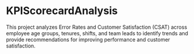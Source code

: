 # KPIScorecardAnalysis
This project analyzes Error Rates and Customer Satisfaction (CSAT) across employee age groups, tenures, shifts, and team leads to identify trends and provide recommendations for improving performance and customer satisfaction.
